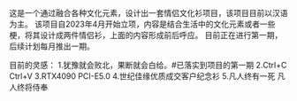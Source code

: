 这是一个通过融合各种文化元素，设计出一套情侣文化衫项目，该项目目前以汉语为主。
该项目自2023年4月开始立项，内容是结合生活中的文化元素或者一些梗，将其设计成两件情侣衫，上面的内容形成前后呼应。
目前正在进行第一期，后续计划每月推出一期。

目前的灵感：
1.犹豫就会败北，果断就会白给。#已落实到项目的第一期
2.Ctrl+C Ctrl+V
3.RTX4090 PCI-E5.0
4.世纪佳缘优质成交客户纪念衫
5.凡人终有一死 凡人终将侍奉
